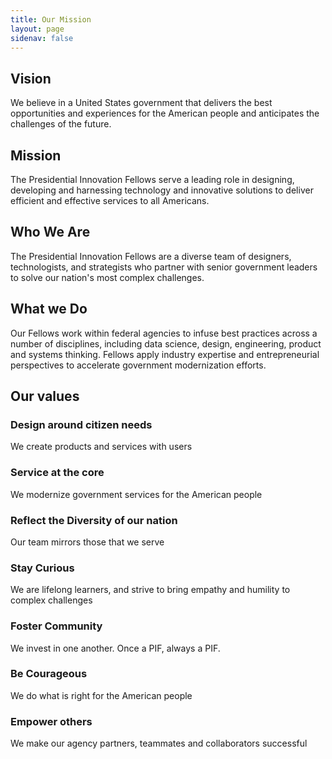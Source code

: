 ```yaml
---
title: Our Mission
layout: page
sidenav: false
---
```


## Vision 
We believe in a United States government that delivers the best opportunities and experiences for the American people and anticipates the challenges of the future. 

## Mission 
The Presidential Innovation Fellows serve a leading role in designing, developing and harnessing technology and innovative solutions to deliver efficient and effective services to all Americans. 

## Who We Are
The Presidential Innovation Fellows are a diverse team of designers,  technologists, and strategists who partner with senior government leaders to solve our nation's most complex challenges.  

## What we Do 
Our Fellows work within federal agencies to infuse best practices across a number of disciplines, including data science, design, engineering, product and systems thinking. Fellows apply industry expertise and entrepreneurial perspectives to accelerate government modernization efforts.

## Our values
<div class="grid-container">
<div class="grid-row grid-gap">
    <div class="tablet:grid-col">
    <h3>Design around citizen needs</h3>
    We create products and services with users
    </div>
    <div class="tablet:grid-col">
    <h3>Service at the core</h3>
    We modernize government services for the American people
    </div>
</div>
<div class="grid-row grid-gap">
    <div class="tablet:grid-col">
    <h3>Reflect the Diversity of our nation</h3>
    Our team mirrors those that we serve
    </div>
    <div class="tablet:grid-col">
    <h3>Stay Curious</h3>
    We are lifelong learners, and strive to bring empathy and humility to complex challenges
    </div>
</div>
<div class="grid-row grid-gap">
    <div class="tablet:grid-col">
    <h3>Foster Community</h3>
    We invest in one another. Once a PIF, always a PIF.
    </div>
    <div class="tablet:grid-col">
    <h3>Be Courageous </h3>
    We  do what is right for the American people
    </div>
</div>
<div class="grid-row grid-gap">
    <div class="tablet:grid-col">
    <h3>Empower others</h3>
    We make our agency partners, teammates and collaborators successful
    </div>
    <div class="tablet:grid-col">
    </div>
</div>
</div>